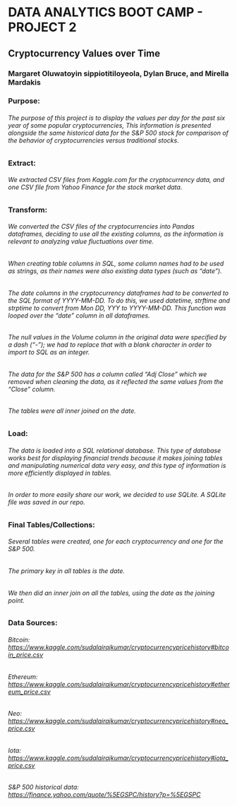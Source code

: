 # DATA ANALYTICS BOOT CAMP - PROJECT 2

## Cryptocurrency Values over Time
### Margaret Oluwatoyin sippiotitiloyeola, Dylan Bruce, and Mirella Mardakis


### Purpose: 
###### The purpose of this project is to display the values per day for the past six year of some popular cryptocurrencies, This information is presented alongside the same historical data for the S&P 500 stock for comparison of the behavior of cryptocurrencies versus traditional stocks. 

### Extract:
###### We extracted CSV files from Kaggle.com for the cryptocurrency data, and one CSV file from Yahoo Finance for the stock market data. 

### Transform: 
###### 	We converted the CSV files of the cryptocurrencies into Pandas dataframes, deciding to use all the existing columns, as the information is relevant to analyzing value fluctuations over time.
###### When creating table columns in SQL, some column names had to be used as strings, as their names were also existing data types (such as “date”).
###### The date columns in the cryptocurrency dataframes had to be converted to the SQL format of YYYY-MM-DD. To do this, we used datetime, strftime and strptime to convert from Mon DD, YYY to YYYY-MM-DD. This function was looped over the “date” column in all dataframes. 
###### The null values in the Volume column in the original data were specified by a dash (“-”); we had to replace that with a blank character in order to import to SQL as an integer. 
###### The data for the S&P 500 has a column called “Adj Close” which we removed when cleaning the data, as it reflected the same values from the “Close” column.
###### The tables were all inner joined on the date. 


### Load:
###### The data is loaded into a SQL relational database. This type of database works best for displaying financial trends because it makes joining tables and manipulating numerical data very easy, and this type of information is more efficiently displayed in tables.
###### In order to more easily share our work, we decided to use SQLite. A SQLite file was saved in our repo.


### Final Tables/Collections: 
###### Several tables were created, one for each cryptocurrency and one for the S&P 500. 
###### The primary key in all tables is the date. 
###### We then did an inner join on all the tables, using the date as the joining point.



### Data Sources: 
###### Bitcoin: https://www.kaggle.com/sudalairajkumar/cryptocurrencypricehistory#bitcoin_price.csv
###### Ethereum: https://www.kaggle.com/sudalairajkumar/cryptocurrencypricehistory#ethereum_price.csv
###### Neo: https://www.kaggle.com/sudalairajkumar/cryptocurrencypricehistory#neo_price.csv
###### Iota: https://www.kaggle.com/sudalairajkumar/cryptocurrencypricehistory#iota_price.csv
###### S&P 500 historical data: https://finance.yahoo.com/quote/%5EGSPC/history?p=%5EGSPC 
